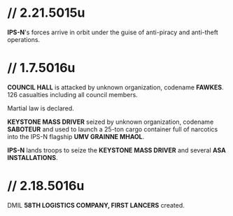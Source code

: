 # // 2.21.5015u
**IPS-N**'s forces arrive in orbit under the guise of anti-piracy and anti-theft operations.

# // 1.7.5016u
**COUNCIL HALL** is attacked by unknown organization, codename **FAWKES**. 126 casualties including all council members.

Martial law is declared.

**KEYSTONE MASS DRIVER** seized by unknown organization, codename **SABOTEUR** and used to launch a 25-ton cargo container full of narcotics into the IPS-N flagship **UMV GRAINNE MHAOL**. 

**IPS-N** lands troops to seize the **KEYSTONE MASS DRIVER** and several **ASA INSTALLATIONS**.

# // 2.18.5016u
DMIL **58TH LOGISTICS COMPANY, FIRST LANCERS** created.